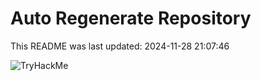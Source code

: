 # Auto Regenerate Repository

This README was last updated: 2024-11-28 21:07:46

 ![TryHackMe](https://tryhackme.com/badge/533634)